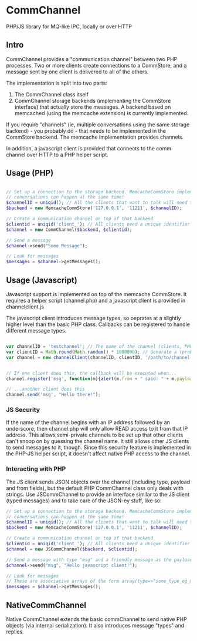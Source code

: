 CommChannel
===========

PHP/JS library for MQ-like IPC, locally or over HTTP


Intro
-----

CommChannel provides a "communication channel" between two PHP processes.  Two or more clients create connections to a CommStore, and a message sent by one client is delivered to all of the others.

The implementation is split into two parts:
1. The CommChannel class itself
2. CommChannel storage backends (implementing the CommStore interface) that actually store the messages.  A backend based on memcached (using the memcache extension) is currently implemented.

If you require "channels" (ie, multiple conversations using the same storage backend) - you probably do - that needs to be implemented in the CommStore backend.  The memcache implementation provides channels.

In addition, a javascript client is provided that connects to the comm channel over HTTP to a PHP helper script.


Usage (PHP)
-----------
```php

// Set up a connection to the storage backend. MemcacheCommStore implements channels, so multiple (private) 
// conversations can happen at the same time!
$channelID = uniqid(); // All the clients that want to talk will need to know the ChannelID somehow!
$backend = new MemcacheCommStore('127.0.0.1', '11211', $channelID);

// Create a communication channel on top of that backend
$clientid = uniqid('client_'); // All clients need a unique identifier so that they can be identified!
$channel = new CommChannel($backend, $clientid);

// Send a message
$channel->send("Some Message");

// Look for messages
$messages = $channel->getMessages();

```


Usage (Javascript)
------------------

Javascript support is implemented on top of the memcache CommStore.  It requires a helper script (channel.php)
and a javascript client is provided in channelclient.js

The javascript client introduces message types, so oeprates at a slightly higher level than the basic PHP class.  Callbacks can be registered to handle different message types.


```javascript

var channelID = 'testchannel'; // The name of the channel (clients, PHP or JS, need to use the same one if they want to talk to each other!)
var clientID = Math.round(Math.random() * 1000000); // Generate a (probably unique) client ID to identify ourselves
var channel = new channelClient(channelID, clientID, '/path/to/channel.php'); 


// If one client does this, the callback will be executed when...
channel.register('msg', function(m){alert(m.from + " said: " + m.payload);});

// ...another client does this
channel.send('msg', "Hello there!");

```

### JS Security
If the name of the channel begins with an IP address followed by an underscore, then channel.php will only allow READ access to it from that IP address.  This allows semi-private channels to be set up that other clients can't snoop on by guessing the channel name.  It still allows other JS clients to send messages to it, though.  Since this security feature is implemented in the PHP-JS helper script, it doesn't affect native PHP access to the channel.

### Interacting with PHP
The JS client sends JSON objects over the channel (including type, payload and from fields), but the default PHP CommChannel class only deals with strings.  Use JSCommChannel to provide an interface similar to the JS client (typed messages) and to take care of the JSON-ey stuff, like so:


```php
// Set up a connection to the storage backend. MemcacheCommStore implements channels, so multiple (private) 
// conversations can happen at the same time!
$channelID = uniqid(); // All the clients that want to talk will need to know the ChannelID somehow!
$backend = new MemcacheCommStore('127.0.0.1', '11211', $channelID);

// Create a communication channel on top of that backend
$clientid = uniqid('client_'); // All clients need a unique identifier so that they can be identified!
$channel = new JSCommChannel($backend, $clientid);

// Send a message with type "msg" and a friendly message as the payload
$channel->send("msg", "Hello javascript client!");

// Look for messages
// These are associative arrays of the form array(type=>"some_type_eg_msg", msg=>"payload!", from=>"client_id_of_sender")
$messages = $channel->getMessages();

```


NativeCommChannel
-----------------

Native CommChannel extends the basic commChannel to send native PHP objects (via internal serialization).  It also
introduces message "types" and replies.
